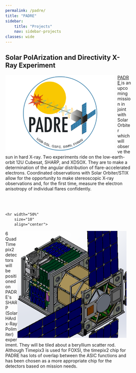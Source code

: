 ```yaml
---
permalink: /padre/
title: "PADRE"
sidebar:
    title: "Projects"
    nav: sidebar-projects
classes: wide
---
```




<html>
<head>
<meta name="viewport" content="width=device-width, initial-scale=1">
<style>
* {
  box-sizing: border-box;
}

</style>
</head>
<body>

<h2>Solar PolArization and Directivity X-Ray Experiment</h2>

<style> 
  img {  
    width: 350px; 
    float: left; 
    margin-right: 10px; 
  } 
</style> 
 
<img src="/assets/images/padre_logo.png" alt = "logo" /> 
<div> 
<a href = "https://ui.adsabs.harvard.edu/abs/2021AAS...23831309M/abstract" >PADRE </a> is an upcoming mission in joint with Solar Orbiter which will observe the sun in hard X-ray. Two experiments ride on the low-earth-orbit 12U Cubesat, SHARP, and XDSOX. They are to make a determination of the angular distribution of flare-accelerated electrons. Coordinated observations with Solar Orbiter/STIX allow for the opportunity to make stereoscopic X-ray observations and, for the first time, measure the electron anisotropy of individual flares confidently. 
</div> 

<br>
<br>
<br>

    <hr width="50%"
        size="10"
        align="center">
        
<img src="/assets/images/padre_inst.png" alt=" logo " style="float: right; margin-right: 15px;">
<div> 
6 Quad Timepix2 detectors will be positioned on PADRE's SHARP (Solar HArd x-Ray Polimiter) experiment. They will be tiled about a beryllium scatter rod. Although Timepix3 is used for FOXSI, the timepix2 chip for PADRE has lots of overlap between the ASIC functions and has been chosen as a more appropriate chip for the detectors based on mission needs.
</div> 
 
</body>
</html>


